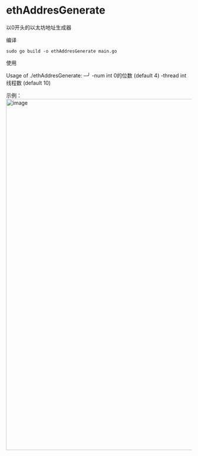 # ethAddresGenerate
 以0开头的以太坊地址生成器
 
编译

```
sudo go build -o ethAddresGenerate main.go
```

使用

Usage of ./ethAddresGenerate:                                                                                                                                       ─╯
  -num int
        0的位数 (default 4)
  -thread int
        线程数 (default 10)

示例：
<img width="950" alt="image" src="https://user-images.githubusercontent.com/31087166/188784381-c961326b-e139-4c5b-9df5-be1152f02a0d.png">
